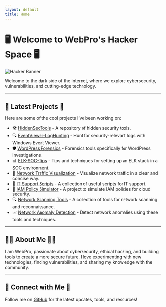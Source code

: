 ```yaml
---
layout: default
title: Home
---
```


# 🖥️ Welcome to WebPro's Hacker Space 🖥️

![Hacker Banner](https://user-images.githubusercontent.com/hacker-image.png)

Welcome to the dark side of the internet, where we explore cybersecurity, vulnerabilities, and cutting-edge technology.

---

## 🚀 Latest Projects 🚀

Here are some of the cool projects I’ve been working on:

- 🛠️ [HiddenSecTools](https://github.com/webpro255/HiddenSecTools) - A repository of hidden security tools.
- 🔍 [EventViewer-LogHunting](https://github.com/webpro255/EventViewer-LogHunting) - Hunt for security-relevant logs with Windows Event Viewer.
- 🛡️ [WordPress Forensics](https://github.com/webpro255/wordpress-forensics-tool) - Forensics tools specifically for WordPress investigations.
- 📊 [ELK-SOC-Tips](https://github.com/webpro255/ELK-SOC-Tips) - Tips and techniques for setting up an ELK stack in a SOC environment.
- 📡 [Network Traffic Visualization](https://github.com/webpro255/network-traffic-visualization) - Visualize network traffic in a clear and concise way.
- 🔧 [IT Support Scripts](https://github.com/webpro255/it-support-scripts) - A collection of useful scripts for IT support.
- 🔐 [IAM Policy Simulator](https://github.com/webpro255/iam-policy-simulator) - A project to simulate IAM policies for cloud security.
- 🔍 [Network Scanning Tools](https://github.com/webpro255/network-scanning-tools) - A collection of tools for network scanning and reconnaissance.
- 📈 [Network Anomaly Detection](https://github.com/webpro255/network-anomaly-detection) - Detect network anomalies using these tools and techniques.
---

## 👨‍💻 About Me 👨‍💻

I am WebPro, passionate about cybersecurity, ethical hacking, and building tools to create a more secure future. I love experimenting with new technologies, finding vulnerabilities, and sharing my knowledge with the community.

---

## 🤝 Connect with Me 🤝

Follow me on [GitHub](https://github.com/webpro255) for the latest updates, tools, and resources!

